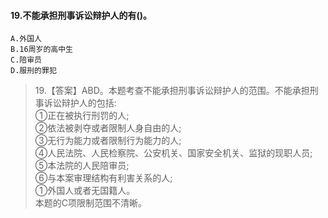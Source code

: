 #### 19.不能承担刑事诉讼辩护人的有()。
    A.外国人
    B.16周岁的高中生
    C.陪审员
    D.服刑的罪犯
>   19.【答案】ABD。本题考查不能承担刑事诉讼辩护人的范围。不能承担刑
    事诉讼辩护人的包括:    
    ①正在被执行刑罚的人;    
    ②依法被剥夺或者限制人身自由的人;    
    ③无行为能力或者限制行为能力的人;    
    ④人民法院、人民检察院、公安机关、国家安全机关、监狱的现职人员;    
    ⑤本法院的人民陪审员;    
    ⑥与本案审理结构有利害关系的人;    
    ①外国人或者无国籍人。    
    本题的C项限制范围不清晰。   